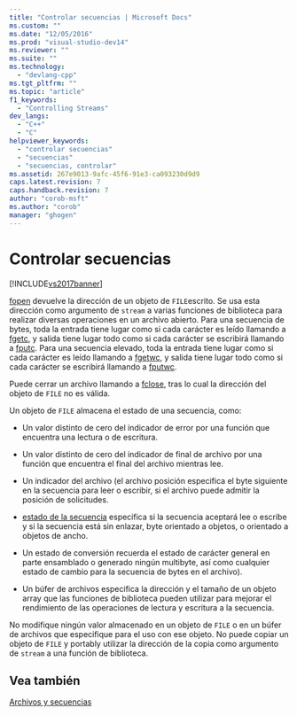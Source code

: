```yaml
---
title: "Controlar secuencias | Microsoft Docs"
ms.custom: ""
ms.date: "12/05/2016"
ms.prod: "visual-studio-dev14"
ms.reviewer: ""
ms.suite: ""
ms.technology: 
  - "devlang-cpp"
ms.tgt_pltfrm: ""
ms.topic: "article"
f1_keywords: 
  - "Controlling Streams"
dev_langs: 
  - "C++"
  - "C"
helpviewer_keywords: 
  - "controlar secuencias"
  - "secuencias"
  - "secuencias, controlar"
ms.assetid: 267e9013-9afc-45f6-91e3-ca093230d9d9
caps.latest.revision: 7
caps.handback.revision: 7
author: "corob-msft"
ms.author: "corob"
manager: "ghogen"
---
```

# Controlar secuencias
[!INCLUDE[vs2017banner](../assembler/inline/includes/vs2017banner.md)]

[fopen](../c-runtime-library/reference/fopen-wfopen.md) devuelve la dirección de un objeto de `FILE`escrito.  Se usa esta dirección como argumento de `stream` a varias funciones de biblioteca para realizar diversas operaciones en un archivo abierto.  Para una secuencia de bytes, toda la entrada tiene lugar como si cada carácter es leído llamando a [fgetc](../c-runtime-library/reference/fgetc-fgetwc.md), y salida tiene lugar todo como si cada carácter se escribirá llamando a [fputc](../c-runtime-library/reference/fputc-fputwc.md).  Para una secuencia elevado, toda la entrada tiene lugar como si cada carácter es leído llamando a [fgetwc](../c-runtime-library/reference/fgetc-fgetwc.md), y salida tiene lugar todo como si cada carácter se escribirá llamando a [fputwc](../c-runtime-library/reference/fputc-fputwc.md).  
  
 Puede cerrar un archivo llamando a [fclose](../c-runtime-library/reference/fclose-fcloseall.md), tras lo cual la dirección del objeto de `FILE` no es válida.  
  
 Un objeto de `FILE` almacena el estado de una secuencia, como:  
  
-   Un valor distinto de cero del indicador de error por una función que encuentra una lectura o de escritura.  
  
-   Un valor distinto de cero del indicador de final de archivo por una función que encuentra el final del archivo mientras lee.  
  
-   Un indicador del archivo \(el archivo posición especifica el byte siguiente en la secuencia para leer o escribir, si el archivo puede admitir la posición de solicitudes.  
  
-   [estado de la secuencia](../c-runtime-library/stream-states.md) especifica si la secuencia aceptará lee o escribe y si la secuencia está sin enlazar, byte orientado a objetos, o orientado a objetos de ancho.  
  
-   Un estado de conversión recuerda el estado de carácter general en parte ensamblado o generado ningún multibyte, así como cualquier estado de cambio para la secuencia de bytes en el archivo\).  
  
-   Un búfer de archivos especifica la dirección y el tamaño de un objeto array que las funciones de biblioteca pueden utilizar para mejorar el rendimiento de las operaciones de lectura y escritura a la secuencia.  
  
 No modifique ningún valor almacenado en un objeto de `FILE` o en un búfer de archivos que especifique para el uso con ese objeto.  No puede copiar un objeto de `FILE` y portably utilizar la dirección de la copia como argumento de `stream` a una función de biblioteca.  
  
## Vea también  
 [Archivos y secuencias](../c-runtime-library/files-and-streams.md)